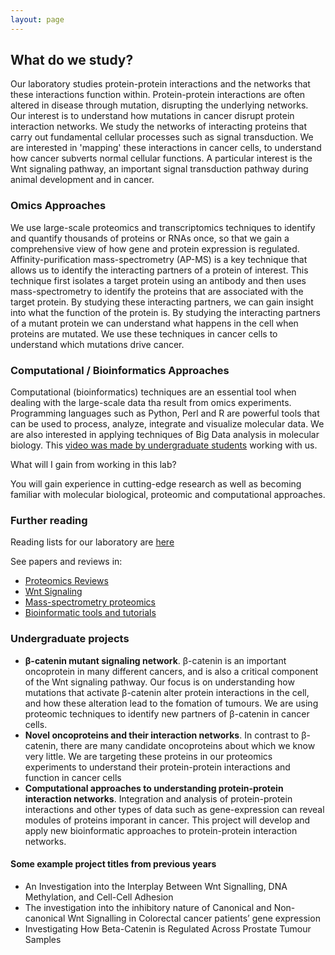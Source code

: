 ```yaml
---
layout: page
---
```


## **What do we study?**

Our laboratory studies protein-protein interactions and the networks that these interactions function within. Protein-protein interactions are often altered in disease through mutation, disrupting the underlying networks. Our interest is to understand how mutations in cancer disrupt protein interaction networks. We study the networks of interacting proteins that carry out fundamental cellular processes such as signal transduction. We are interested in 'mapping' these interactions in cancer cells, to understand how cancer subverts normal cellular functions. A particular interest is the Wnt signaling pathway, an important signal transduction pathway during animal development and in cancer.

### Omics Approaches

We use large-scale proteomics and transcriptomics techniques to identify and quantify thousands of proteins or RNAs once, so that we gain a comprehensive view of how gene and protein expression is regulated. Affinity-purification mass-spectrometry (AP-MS) is a key technique that allows us to identify the interacting partners of a protein of interest. This technique first isolates a target protein using an antibody and then uses mass-spectrometry to identify the proteins that are associated with the target protein. By studying these interacting partners, we can gain insight into what the function of the protein is. By studying the interacting partners of a mutant protein we can understand what happens in the cell when proteins are mutated. We use these techniques in cancer cells to understand which mutations drive cancer.

### Computational / Bioinformatics Approaches

Computational (bioinformatics) techniques are an essential tool when dealing with the large-scale data tha result from omics experiments. Programming languages such as Python, Perl and R are powerful tools that can be used to process, analyze, integrate and visualize molecular data. We are also interested in applying techniques of Big Data analysis in molecular biology. This [video was made by undergraduate students](https://www.youtube.com/watch?v=4_0l2DJslw8) working with us.

What will I gain from working in this lab?

You will gain experience in cutting-edge research as well as becoming familiar with molecular biological, proteomic and computational approaches.

### Further reading 

Reading lists for our laboratory are [here](http://www.zotero.org/groups/ewinglab/items/collectionKey/8IUNBUME)

See papers and reviews in:

*   [Proteomics Reviews](https://www.zotero.org/groups/ewinglab/items/collectionKey/N4G7RU9S)
*   [Wnt Signaling](https://www.zotero.org/groups/ewinglab/items/collectionKey/HQ5AD8VD)
*   [Mass-spectrometry proteomics](https://www.zotero.org/groups/ewinglab/items/collectionKey/NIZBWFI6)
*   [Bioinformatic tools and tutorials](https://www.zotero.org/groups/ewinglab/items/collectionKey/2FV35TMN)

### Undergraduate projects

*   **β-catenin mutant signaling network**. β-catenin is an important oncoprotein in many different cancers, and is also a critical component of the Wnt signaling pathway. Our focus is on understanding how mutations that activate β-catenin alter protein interactions in the cell, and how these alteration lead to the fomation of tumours. We are using proteomic techniques to identify new partners of β-catenin in cancer cells.
*   **Novel oncoproteins and their interaction networks**. In contrast to β-catenin, there are many candidate oncoproteins about which we know very little. We are targeting these proteins in our proteomics experiments to understand their protein-protein interactions and function in cancer cells
*   **Computational approaches to understanding protein-protein interaction networks**. Integration and analysis of protein-protein interactions and other types of data such as gene-expression can reveal modules of proteins imporant in cancer. This project will develop and apply new bioinformatic approaches to protein-protein interaction networks.

#### Some example project titles from previous years

*   An Investigation into the Interplay Between Wnt Signalling, DNA Methylation, and Cell-Cell Adhesion
*   The investigation into the inhibitory nature of Canonical and Non-canonical Wnt Signalling in Colorectal cancer patients’ gene expression
*   Investigating How Beta-Catenin is Regulated Across Prostate Tumour Samples
